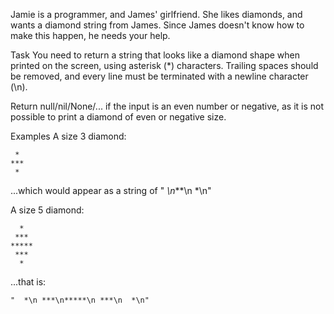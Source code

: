 Jamie is a programmer, and James' girlfriend. She likes diamonds, and wants a diamond string from James. Since James doesn't know how to make this happen, he needs your help.

Task
You need to return a string that looks like a diamond shape when printed on the screen, using asterisk (*) characters. Trailing spaces should be removed, and every line must be terminated with a newline character (\n).

Return null/nil/None/... if the input is an even number or negative, as it is not possible to print a diamond of even or negative size.

Examples
A size 3 diamond:

```
 *
***
 *
```
...which would appear as a string of " *\n***\n *\n"

A size 5 diamond:

```
  *
 ***
*****
 ***
  *
```
...that is:

```
"  *\n ***\n*****\n ***\n  *\n"
```